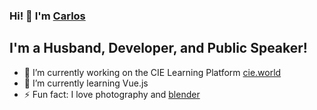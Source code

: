 ### Hi! 👋 I'm [Carlos](http:\\cirayon.com)

## I'm a Husband, Developer, and Public Speaker!
- 🔭 I’m currently working on the CIE Learning Platform [cie.world](https:\\cie.world)
- 🌱 I’m currently learning Vue.js
- ⚡ Fun fact: I love photography and [blender](https:\\blender.org)

